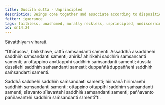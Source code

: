 ```yaml
---
title: Dussīla sutta - Unprincipled
description: Beings come together and associate according to disposition. The unprincipled come together and associate with the unprincipled, the virtuous come together and associate with the virtuous, and other pairs of dispositions are mentioned.
fetter: ignorance
tags: faithless, unashamed, morally reckless, unprincipled, undiscerning, faithful, conscientious, virtuous, wise, beings, friendship, sn, sn12-21, sn14
id: sn14.24
---
```


Sāvatthiyaṁ viharati.

“Dhātusova, bhikkhave, sattā saṁsandanti samenti. Assaddhā assaddhehi saddhiṁ saṁsandanti samenti; ahirikā ahirikehi saddhiṁ saṁsandanti samenti; anottappino anottappīhi saddhiṁ saṁsandanti samenti; dussīlā dussīlehi saddhiṁ saṁsandanti samenti; duppaññā duppaññehi saddhiṁ saṁsandanti samenti.

Saddhā saddhehi saddhiṁ saṁsandanti samenti; hirimanā hirimanehi saddhiṁ saṁsandanti samenti; ottappino ottappīhi saddhiṁ saṁsandanti samenti; sīlavanto sīlavantehi saddhiṁ saṁsandanti samenti; paññavanto paññavantehi saddhiṁ saṁsandanti samentī”ti.